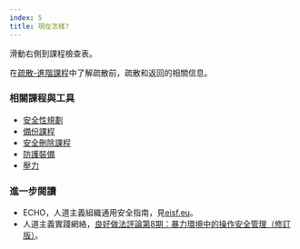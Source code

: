 ```yaml
---
index: 5
title: 現在怎樣?
---
```

滑動右側到課程檢查表。

在[疏散-進階課程](umbrella://incident-response/evacuation/advanced)中了解疏散前，疏散和返回的相關信息。

### 相關課程與工具

*   [安全性規劃](umbrella://assess-your-risk/security-planning)
*   [備份課程](umbrella://information/backing-up)
*   [安全刪除課程](umbrella://information/safely-deleting)
*   [防護裝備](umbrella://travel/protective-equipment)
*   [壓力](umbrella://stress/stress)

### 進一步閱讀

*   ECHO，人道主義組織通用安全指南，見[eisf.eu](https://www.eisf.eu/library/generic-security-guide-for-humanitarian-organisations/)。
*   人道主義實踐網絡，[良好做法評論第8期：暴力環境中的操作安全管理（修訂版）](http://odihpn.org/wp-content/uploads/2010/11/GPR_8_revised2.pdf)。